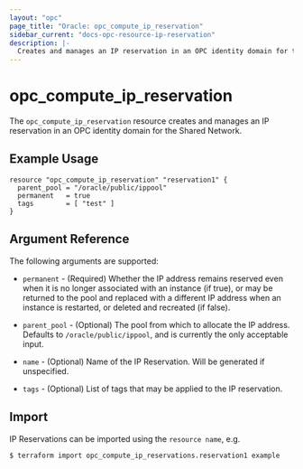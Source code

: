 ```yaml
---
layout: "opc"
page_title: "Oracle: opc_compute_ip_reservation"
sidebar_current: "docs-opc-resource-ip-reservation"
description: |-
  Creates and manages an IP reservation in an OPC identity domain for the Shared Network.
---
```


# opc\_compute\_ip\_reservation

The ``opc_compute_ip_reservation`` resource creates and manages an IP reservation in an OPC identity domain for the Shared Network.

## Example Usage

```hcl
resource "opc_compute_ip_reservation" "reservation1" {
  parent_pool = "/oracle/public/ippool"
  permanent   = true
  tags        = [ "test" ]
}
```

## Argument Reference

The following arguments are supported:

* `permanent` - (Required) Whether the IP address remains reserved even when it is no longer associated with an instance
(if true), or may be returned to the pool and replaced with a different IP address when an instance is restarted, or
deleted and recreated (if false).

* `parent_pool` - (Optional) The pool from which to allocate the IP address. Defaults to `/oracle/public/ippool`, and is currently the only acceptable input.

* `name` - (Optional) Name of the IP Reservation. Will be generated if unspecified.

* `tags` - (Optional) List of tags that may be applied to the IP reservation.

## Import

IP Reservations can be imported using the `resource name`, e.g.

```shell
$ terraform import opc_compute_ip_reservations.reservation1 example
```
